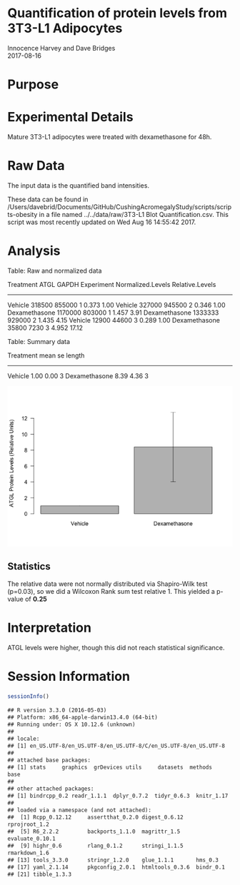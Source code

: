 # Quantification of protein levels from 3T3-L1 Adipocytes
Innocence Harvey and Dave Bridges  
2017-08-16  



# Purpose

# Experimental Details

Mature 3T3-L1 adipocytes were treated with dexamethasone for 48h.

# Raw Data

The input data is the quantified band intensities.



These data can be found in /Users/davebrid/Documents/GitHub/CushingAcromegalyStudy/scripts/scripts-obesity in a file named ../../data/raw/3T3-L1 Blot Quantification.csv.  This script was most recently updated on Wed Aug 16 14:55:42 2017.

# Analysis


Table: Raw and normalized data

Treatment           ATGL    GAPDH  Experiment    Normalized.Levels   Relative.Levels
--------------  --------  -------  -----------  ------------------  ----------------
Vehicle           318500   855000  1                         0.373              1.00
Vehicle           327000   945500  2                         0.346              1.00
Dexamethasone    1170000   803000  1                         1.457              3.91
Dexamethasone    1333333   929000  2                         1.435              4.15
Vehicle            12900    44600  3                         0.289              1.00
Dexamethasone      35800     7230  3                         4.952             17.12



Table: Summary data

Treatment        mean     se   length
--------------  -----  -----  -------
Vehicle          1.00   0.00        3
Dexamethasone    8.39   4.36        3

![](figures/3T3-L1-ATGL-quantification-1.png)<!-- -->

## Statistics

The relative data were not normally distributed via Shapiro-Wilk test (p=0.03), so we did a Wilcoxon Rank sum test relative 1.  This yielded a p-value of **0.25**

# Interpretation

ATGL levels were higher, though this did not reach statistical significance.

# Session Information


```r
sessionInfo()
```

```
## R version 3.3.0 (2016-05-03)
## Platform: x86_64-apple-darwin13.4.0 (64-bit)
## Running under: OS X 10.12.6 (unknown)
## 
## locale:
## [1] en_US.UTF-8/en_US.UTF-8/en_US.UTF-8/C/en_US.UTF-8/en_US.UTF-8
## 
## attached base packages:
## [1] stats     graphics  grDevices utils     datasets  methods   base     
## 
## other attached packages:
## [1] bindrcpp_0.2 readr_1.1.1  dplyr_0.7.2  tidyr_0.6.3  knitr_1.17  
## 
## loaded via a namespace (and not attached):
##  [1] Rcpp_0.12.12     assertthat_0.2.0 digest_0.6.12    rprojroot_1.2   
##  [5] R6_2.2.2         backports_1.1.0  magrittr_1.5     evaluate_0.10.1 
##  [9] highr_0.6        rlang_0.1.2      stringi_1.1.5    rmarkdown_1.6   
## [13] tools_3.3.0      stringr_1.2.0    glue_1.1.1       hms_0.3         
## [17] yaml_2.1.14      pkgconfig_2.0.1  htmltools_0.3.6  bindr_0.1       
## [21] tibble_1.3.3
```
